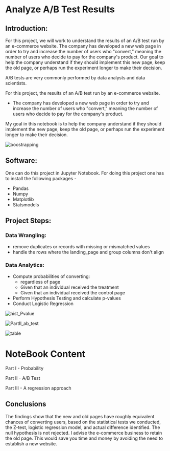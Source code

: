 # Analyze A/B Test Results

## Introduction:

For this project, we will work to understand the results of an A/B test run by an e-commerce website. The company has developed a new web page in order to try and increase the number of users who "convert," meaning the number of users who decide to pay for the company's product. Our goal to help the company understand if they should implement this new page, keep the old page, or perhaps run the experiment longer to make their decision.

A/B tests are very commonly performed by data analysts and data scientists. 

For this project, the results of an A/B test run by an e-commerce website.
- The company has developed a new web page in order to try and increase the number of users who "convert," meaning the number of users who decide to pay for the company's product. 

My goal in this notebook is to help the company understand if they should implement the new page, keep the old page, or perhaps run the experiment longer to make their decision.


![boostrapping](https://user-images.githubusercontent.com/83236722/162835680-e083ffd0-48ba-4b36-9689-b15502e7821e.jpg)


## Software:

One can do this project in Jupyter Notebook. For doing this project one has to install the following packages -
- Pandas
- Numpy
- Matplotlib
- Statsmodels

## Project Steps:

### Data Wrangling:

- remove duplicates or records with missing or mismatched values
- handle the rows where the landing_page and group columns don't align

### Data Analytics:

- Compute probabilities of converting: 
    - regardless of page
    - Given that an individual received the treatment
    - Given that an individual received the control page
- Perform Hypothesis Testing and calculate p-values
- Conduct Logistic Regression


![hist_Pvalue](https://user-images.githubusercontent.com/83236722/162835729-b5c46ec4-252b-4ada-b4f5-f375854f70b4.jpg)


![PartII_ab_test](https://user-images.githubusercontent.com/83236722/162835750-beb935ef-e640-46c0-a06b-f901bb78f41f.jpg)

![table](https://user-images.githubusercontent.com/83236722/162835766-e4efc807-8ba0-440d-93f5-350ca60d6dda.jpg)


# NoteBook Content


Part I - Probability

Part II - A/B Test

Part III - A regression approach

## Conclusions

The findings show that the new and old pages have roughly equivalent chances of converting users, based on the statistical tests we conducted, the Z-test, logistic regression model, and actual difference identified. The null hypothesis is not rejected. I advise the e-commerce business to retain the old page. This would save you time and money by avoiding the need to establish a new website.
